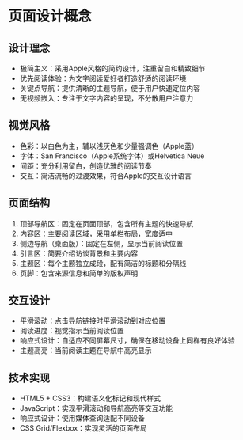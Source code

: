 # 页面设计概念

## 设计理念
- 极简主义：采用Apple风格的简约设计，注重留白和精致细节
- 优先阅读体验：为文字阅读爱好者打造舒适的阅读环境
- 关键点导航：提供清晰的主题导航，便于用户快速定位内容
- 无视频嵌入：专注于文字内容的呈现，不分散用户注意力

## 视觉风格
- 色彩：以白色为主，辅以浅灰色和少量强调色（Apple蓝）
- 字体：San Francisco（Apple系统字体）或Helvetica Neue
- 间距：充分利用留白，创造优雅的阅读节奏
- 交互：简洁流畅的过渡效果，符合Apple的交互设计语言

## 页面结构
1. 顶部导航区：固定在页面顶部，包含所有主题的快速导航
2. 内容区：主要阅读区域，采用单栏布局，宽度适中
3. 侧边导航（桌面版）：固定在左侧，显示当前阅读位置
4. 引言区：简要介绍访谈背景和主要内容
5. 主题区：每个主题独立成段，配有简洁的标题和分隔线
6. 页脚：包含来源信息和简单的版权声明

## 交互设计
- 平滑滚动：点击导航链接时平滑滚动到对应位置
- 阅读进度：视觉指示当前阅读位置
- 响应式设计：自适应不同屏幕尺寸，确保在移动设备上同样有良好体验
- 主题高亮：当前阅读主题在导航中高亮显示

## 技术实现
- HTML5 + CSS3：构建语义化标记和现代样式
- JavaScript：实现平滑滚动和导航高亮等交互功能
- 响应式设计：使用媒体查询适配不同设备
- CSS Grid/Flexbox：实现灵活的页面布局
